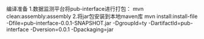 编译准备
1.数据监测平台将pub-interface进行打包：
mvn clean:assembly:assembly
2.将jar包安装到本地maven库 
mvn install:install-file -Dfile=pub-interface-0.0.1-SNAPSHOT.jar -DgroupId=ty -DartifactId=pub-interface -Dversion=0.0.1 -Dpackaging=jar
